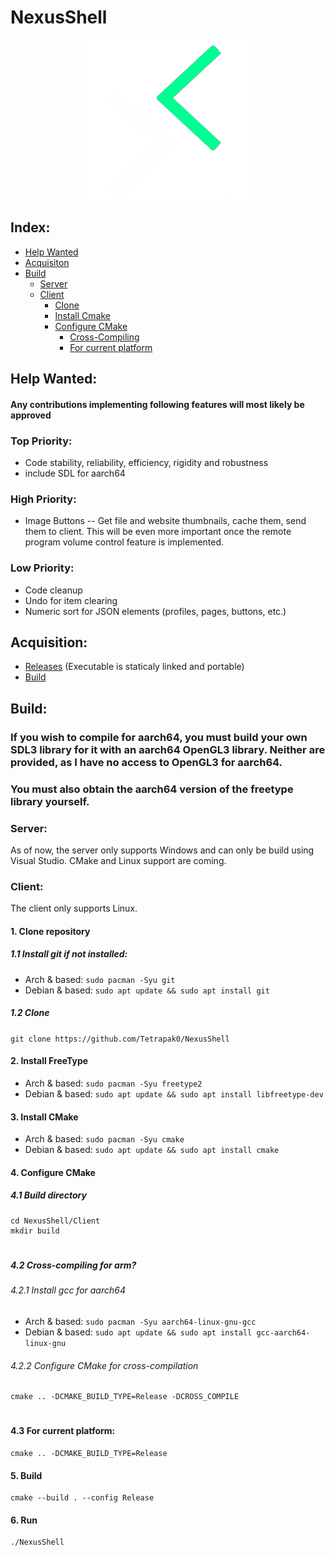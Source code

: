 # NexusShell
<p align="center">
  <img src="https://github.com/Tetrapak0/NexusShell/blob/main/icon.png?raw=true" alt="Icon"/>
</p>

## Index:
- [Help Wanted](#help-wanted)
- [Acquisiton](#acquisition)
- [Build](#build)
    - [Server](#server)
    - [Client](#client)
        - [Clone](#1-clone-repository)
        - [Install Cmake](#2-install-cmake)
        - [Configure CMake](#3-configure-cmake)
            - [Cross-Compiling](#32-cross-compiling-for-arm)
            - [For current platform](#33-for-current-platform)
## Help Wanted:
#### Any contributions implementing following features will most likely be approved
### Top Priority:
- Code stability, reliability, efficiency, rigidity and robustness
- include SDL for aarch64
### High Priority:
- Image Buttons -- Get file and website thumbnails, cache them, send them to client. This will be even more important once the remote program volume control feature is implemented.
### Low Priority:
- Code cleanup
- Undo for item clearing
- Numeric sort for JSON elements (profiles, pages, buttons, etc.)
## Acquisition:
- [Releases](https://github.com/Tetrapak0/NexusShell/releases) (Executable is staticaly linked and portable)
- [Build](#build)
## Build:
### **If you wish to compile for aarch64, you must build your own SDL3 library for it with an aarch64 OpenGL3 library. Neither are provided, as I have no access to OpenGL3 for aarch64.**
### **You must also obtain the aarch64 version of the freetype library yourself.**
### Server:
As of now, the server only supports Windows and can only be build using Visual Studio. CMake and Linux support are coming.
### Client:
The client only supports Linux.
#### 1. Clone repository
##### 1.1 Install git if not installed:
- Arch & based: `sudo pacman -Syu git`
- Debian & based: `sudo apt update && sudo apt install git`
##### 1.2 Clone
`git clone https://github.com/Tetrapak0/NexusShell`
#### 2. Install FreeType
- Arch & based: `sudo pacman -Syu freetype2`
- Debian & based: `sudo apt update && sudo apt install libfreetype-dev`
#### 3. Install CMake
- Arch & based: `sudo pacman -Syu cmake`
- Debian & based: `sudo apt update && sudo apt install cmake`
#### 4. Configure CMake
##### 4.1 Build directory
```console
cd NexusShell/Client
mkdir build
```
#
##### 4.2 Cross-compiling for arm?
###### 4.2.1 Install gcc for aarch64
- Arch & based: `sudo pacman -Syu aarch64-linux-gnu-gcc`
- Debian & based: `sudo apt update && sudo apt install gcc-aarch64-linux-gnu`
###### 4.2.2 Configure CMake for cross-compilation
```console
cmake .. -DCMAKE_BUILD_TYPE=Release -DCROSS_COMPILE
```
#
#### 4.3 For current platform:
```console
cmake .. -DCMAKE_BUILD_TYPE=Release
```
#### 5. Build
```console
cmake --build . --config Release
```
#### 6. Run
```console
./NexusShell
```
